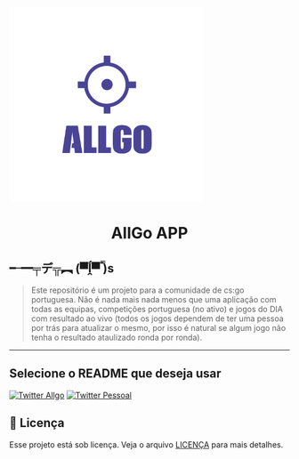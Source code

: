 <img align= "center" src="logo-allgo.png" width="350px" height="350px">
<h1 align="center">
 AllGo APP
</h1>

## ╾━╤デ╦︻ (▀̿ĺ̯▀̿ ̿)s

> Este repositório é um projeto para a comunidade de cs:go portuguesa. Não é nada mais nada menos que uma aplicação com todas as equipas, competições portuguesa (no ativo) e jogos do DIA com resultado ao vivo (todos os jogos dependem de ter uma pessoa por trás para atualizar o mesmo, por isso é natural se algum jogo não tenha o resultado ataulizado ronda por ronda).

---

## Selecione o README que deseja usar

[![Twitter Allgo](https://img.shields.io/badge/Twitter%20-%23323330.svg?&style=for-the-badge&logo=twitter&logoColor=white&color=00acee)](https://github.com/iuricode/readme-template/tree/main/profile)
[![Twitter Pessoal](https://img.shields.io/badge/twitter%20Pessoal%20-%23323330.svg?&style=for-the-badge&logo=twitter&logoColor=white&color=00acee)](https://github.com/iuricode/readme-template/blob/main/repository)    

## 🍜 Licença

Esse projeto está sob licença. Veja o arquivo [LICENÇA](LICENSE.md) para mais detalhes.<br>